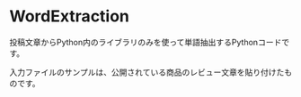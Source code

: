 # WordExtraction
投稿文章からPython内のライブラリのみを使って単語抽出するPythonコードです。

入力ファイルのサンプルは、公開されている商品のレビュー文章を貼り付けたものです。
